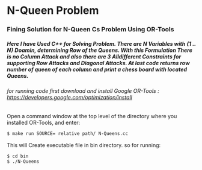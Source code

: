 # N-Queen Problem

### Fining Solution for N-Queen Cs Problem Using OR-Tools

##### Here I have Used C++ for Solving Problem. There are N Variables with {1 .. N} Doamin, determining Row of the Queens. With this Formulation There is no Column Attack and also there are 3 Alldifferent Constraints for supporting Row Attacks and Diagonal Attacks. At last code returns row number of queen of each column and print a chess board with located Queens. 

###### for running code first download and install Google OR-Tools : https://developers.google.com/optimization/install

Open a command window at the top level of the directory where you installed OR-Tools, and enter:

```sh
$ make run SOURCE= relative path/ N-Queens.cc
```
This will Create executable file in bin directory. so for running:


```sh
$ cd bin
$ ./N-Queens
```